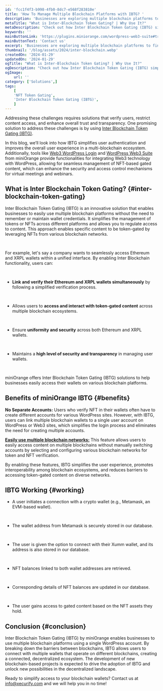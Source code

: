 ```yaml
---
id: 'fcc1f4f3-b998-4fb0-8dc7-e568f283810e'
title: 'How To Manage Multiple Blockchain Platforms with IBTG? '
description: 'Businesses are exploring multiple blockchain platforms to find solutions that best align with their specific needs and requirements. Businesses may choose different blockchains based on factors such as scalability, security, privacy, and the type of applications they intend to deploy. But, as each blockchain is built on different protocols and technologies, managing numerous wallets or identities can be quite a challenge for businesses. Moreover, the manual process of switching between these various platforms to access content or services can be a confusing and complicated experience for businesses. '
metaTitle: "What is Inter-Blockchain Token Gating? | Why Use It?"
metaDescription: "Check out how Inter Blockchain Token Gating (IBTG) simplifies user authentication across multiple blockchain platforms. "
keywords: ''
mainButtonLink: 'https://plugins.miniorange.com/wordpress-web3-suite#trial-form'
mainButtonText: 'Contact us'
excerpt: 'Businesses are exploring multiple blockchain platforms to find solutions that best align with their specific needs and requirements. Businesses may choose different blockchains based on factors such as scalability, security, privacy, and the type of applications they intend to deploy. But, as each blockchain is built on different protocols and technologies, managing numerous wallets or identities can be quite a challenge for businesses. Moreover, the manual process of switching between these various platforms to access content or services can be a confusing and complicated experience for businesses. '
thumbnail: '/blog/assets/2024/inter-blockchain.webp'
createdOn: '2024-01-29'
updatedOn: '2024-01-29'
ogTitle: "What is Inter-Blockchain Token Gating? | Why Use It?"
ogDescription: "Check out how Inter Blockchain Token Gating (IBTG) simplifies user authentication across multiple blockchain platforms. "
ogImage:
    url: ''
category: ['Solutions',]
tags:
    [
	'NFT Token Gating',
    'Inter Blockchain Token Gating (IBTG)',
    ]
---
```

Addressing these challenges requires solutions that verify users, restrict content access, and enhance overall trust and transparency. One promising solution to address these challenges is by using [Inter Blockchain Token Gating (IBTG)](https://plugins.miniorange.com/web3-wordpress-login).

In this blog, we’ll look into how IBTG simplifies user authentication and improves the overall user experience in a multi-blockchain ecosystem. Additionally, tools like [Web3 WordPress Login](https://plugins.miniorange.com/web3-wordpress-login) and [WordPress Web3 Suite](https://plugins.miniorange.com/wordpress-web3-suite) from miniOrange provide functionalities for integrating Web3 technology with WordPress, allowing for seamless management of NFT-based gated content, which can enhance the security and access control mechanisms for virtual meetings and webinars.

## What is Inter Blockchain Token Gating? {#inter-blockchain-token-gating}

Inter Blockchain Token Gating (IBTG) is an innovative solution that enables businesses to easily use multiple blockchain platforms without the need to remember or maintain wallet credentials. It simplifies the management of tokens or NFTs across different platforms and allows you to regulate access to content. This approach enables specific content to be token-gated by leveraging NFTs from various blockchain networks.

&nbsp;

For example, let's say a company wants to seamlessly access Ethereum and XRPL wallets within a unified interface. By enabling Inter Blockchain functionality, users can:

&nbsp;

- **Link and verify their Ethereum and XRPL wallets simultaneously**  by following a simplified verification process.

&nbsp;

- Allows users to **access and interact with token-gated content** across multiple blockchain ecosystems.

&nbsp;

- Ensure **uniformity and security** across both Ethereum and XRPL wallets.

&nbsp;

- Maintains a **high level of security and transparency** in managing user wallets.

&nbsp;

miniOrange offers Inter Blockchain Token Gating (IBTG) solutions to help businesses easily access their wallets on various blockchain platforms.


## Benefits of miniOrange IBTG {#benefits}
 
**No Separate Accounts:**  Users who verify NFT in their wallets often have to create different accounts for various WordPress sites. However, with IBTG, users can link multiple blockchain wallets to a single user account on WordPress or Web3 sites, which simplifies the login process and eliminates the need for creating multiple accounts.

**[Easily use multiple blockchain networks:](https://www.miniorange.com/web3/nft-based-gated-content/)** This feature allows users to easily access content on multiple blockchains without manually switching accounts by selecting and configuring various blockchain networks for token and NFT verification.


By enabling these features, IBTG simplifies the user experience, promotes interoperability among blockchain ecosystems, and reduces barriers to accessing token-gated content on diverse networks.


## IBTG Working {#working}

- A user initiates a connection with a crypto wallet (e.g., Metamask, an EVM-based wallet).

&nbsp;

- The wallet address from Metamask is securely stored in our database.

&nbsp;

- The user is given the option to connect with their Xumm wallet, and its address is also stored in our database.

&nbsp;

- NFT balances linked to both wallet addresses are retrieved.

&nbsp;

- Corresponding details of NFT balances are updated in our database.

&nbsp;

- The user gains access to gated content based on the NFT assets they hold.


## Conclusion  {#conclusion}

Inter Blockchain Token Gating (IBTG) by miniOrange enables businesses to use multiple blockchain platforms using a single WordPress account. By breaking down the barriers between blockchains, IBTG allows users to connect with multiple wallets that operate on different blockchains, creating a connected, decentralized ecosystem. The development of new blockchain-based projects is expected to drive the adoption of IBTG and unlock new possibilities in the decentralized landscape.

Ready to simplify access to your blockchain wallets? Contact us at [info@xecurify.com](mailto:info@xecurify.com) and we will help you in no time!






  





